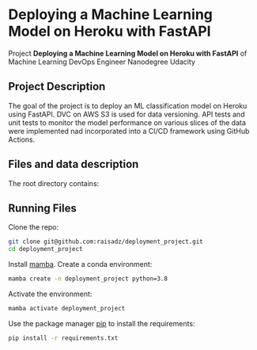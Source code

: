 # Deploying a Machine Learning Model on Heroku with FastAPI

Project **Deploying a Machine Learning Model on Heroku with FastAPI** of Machine Learning DevOps Engineer Nanodegree Udacity

## Project Description
The goal of the project is to deploy an ML classification model on Heroku using FastAPI. DVC on AWS S3 is used for data versioning. API tests and unit tests to monitor the model performance on various slices of the data were implemented nad incorporated into a CI/CD framework using GitHub Actions.

## Files and data description
The root directory contains:

 
## Running Files
Clone the repo:

```bash
git clone git@github.com:raisadz/deployment_project.git
cd deployment_project
```

Install [mamba](https://pypi.org/project/mamba/).
Create a conda environment:

```bash
mamba create -n deployment_project python=3.8
```

Activate the environment:

```bash
mamba activate deployment_project 
```

Use the package manager [pip](https://pip.pypa.io/en/stable/) to install the requirements:
```bash
pip install -r requirements.txt
```


